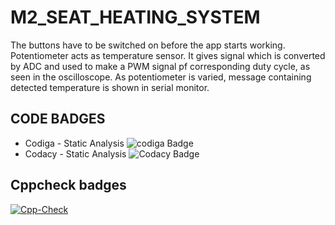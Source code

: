 # M2_SEAT_HEATING_SYSTEM

The buttons have to be switched on before the app starts working. Potentiometer acts as temperature sensor. It gives signal which is converted by ADC and used to make a PWM signal pf corresponding duty cycle, as seen in the oscilloscope. As potentiometer is varied, message containing detected temperature is shown in serial monitor.

## CODE BADGES
*  Codiga - Static Analysis ![codiga Badge](https://api.codiga.io/project/32898/status/svg)
*  Codacy - Static Analysis ![Codacy Badge](https://app.codacy.com/project/badge/Grade/93dd9ec5e9f347a5b89c972d03439883)

## Cppcheck badges
[![Cpp-Check](https://github.com/MDHIVAKAR/M2_SEAT_HEATING_SYSTEM/actions/workflows/c-cpp.yml/badge.svg)](https://github.com/MDHIVAKAR/M2_SEAT_HEATING_SYSTEM/actions/workflows/c-cpp.yml)
